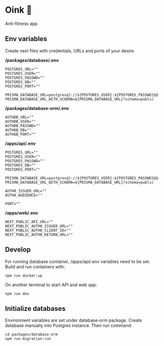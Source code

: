 # Oink :pig_nose:

Anti-fitness app.

## Env variables

Create next files with credentials, URLs and ports of your desire.

**/packages/database/.env**

```
POSTGRES_URL=""
POSTGRES_USER=""
POSTGRES_PASSWD=""
POSTGRES_DB=""
POSTGRES_PORT=""

PRISMA_DATABASE_URL=postgresql://${POSTGRES_USER}:${POSTGRES_PASSWD}@${POSTGRES_URL}:${POSTGRES_PORT}/${POSTGRES_DB}
PRISMA_DATABASE_URL_WITH_SCHEMA=${PRISMA_DATABASE_URL}?schema=public
```

**/packages/database-orm/.env**

```
AUTHDB_URL=""
AUTHDB_USER=""
AUTHDB_PASSWD=""
AUTHDB_DB=""
AUTHDB_PORT=""
```

**/apps/api/.env**

```
POSTGRES_URL=""
POSTGRES_USER=""
POSTGRES_PASSWD=""
POSTGRES_DB=""
POSTGRES_PORT=""

PRISMA_DATABASE_URL=postgresql://${POSTGRES_USER}:${POSTGRES_PASSWD}@${POSTGRES_URL}:${POSTGRES_PORT}/${POSTGRES_DB}
PRISMA_DATABASE_URL_WITH_SCHEMA=${PRISMA_DATABASE_URL}?schema=public

AUTH0_ISSUER_URL=""
AUTH0_AUDIENCE=""

PORT=""
```

**/apps/web/.env**

```
NEXT_PUBLIC_API_URL=""
NEXT_PUBLIC_AUTH0_ISSUER_URL=""
NEXT_PUBLIC_AUTH0_CLIENT_ID=""
NEXT_PUBLIC_AUTH0_RETURN_URL=""
```

## Develop

For running database container, /apps/api/.env variables need to be set. Build and run containers with:

```
npm run docker:up
```

On another terminal to start API and web app:

```
npm run dev
```

## Initialize databases

Environment variables are set under database-orm package. Create database manually into Postgres instance. Then run command:

```
cd packages/database-orm
npm run migration:run
```
